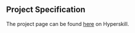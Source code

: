## Project Specification

The project page can be found [here](https://hyperskill.org/projects/45?track=1) on Hyperskill.